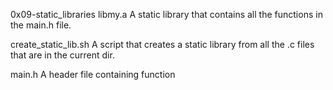 0x09-static_libraries
libmy.a
A static library that contains all the functions in the main.h file.

create_static_lib.sh
A script that creates a static library from all the .c files that are in the current dir.

main.h
A header file containing function
